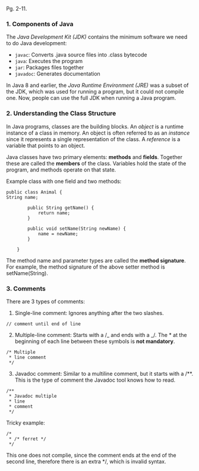 Pg. 2-11.

### 1. Components of Java

The _Java Development Kit (JDK)_ contains the minimum software we need to do Java development:

- `javac`: Converts .java source files into .class bytecode
- `java`: Executes the program
- `jar`: Packages files together
- `javadoc`: Generates documentation

In Java 8 and earlier, the _Java Runtime Environment (JRE)_ was a subset of the JDK, which was used for running a program,
but it could not compile one. Now, people can use the full JDK when running a Java program.

### 2. Understanding the Class Structure

In Java programs, classes are the building blocks. An _object_ is a runtime instance of a class in memory. An object is
often referred to as an _instance_ since it represents a single representation of the class. A _reference_ is a variable
that points to an object.

Java classes have two primary elements: **methods** and **fields**. Together these are called the **members** of the class.
Variables hold the state of the program, and methods operate on that state.

Example class with one field and two methods:

```
public class Animal {
String name;

        public String getName() {
            return name;
        }

        public void setName(String newName) {
            name = newName;
        }

    }
```

The method name and parameter types are called the **method signature**. For example, the method signature of the above
setter method is setName(String).

### 3. Comments

There are 3 types of comments:

1. Single-line comment: Ignores anything after the two slashes.

`// comment until end of line`

2. Multiple-line comment: Starts with a /_ and ends with a _/. The \* at the beginning of each line between these symbols
   is **not mandatory**.

```
/* Multiple
 * line comment
 */
```

3. Javadoc comment: Similar to a multiline comment, but it starts with a /\*\*. This is the type of comment the Javadoc tool
   knows how to read.

```
/**
 * Javadoc multiple
 * line
 * comment
 */
```

Tricky example:

```
/*
 * /* ferret */
 */
```

This one does not complie, since the comment ends at the end of the second line, therefore there is an extra \*/, which
is invalid syntax.
